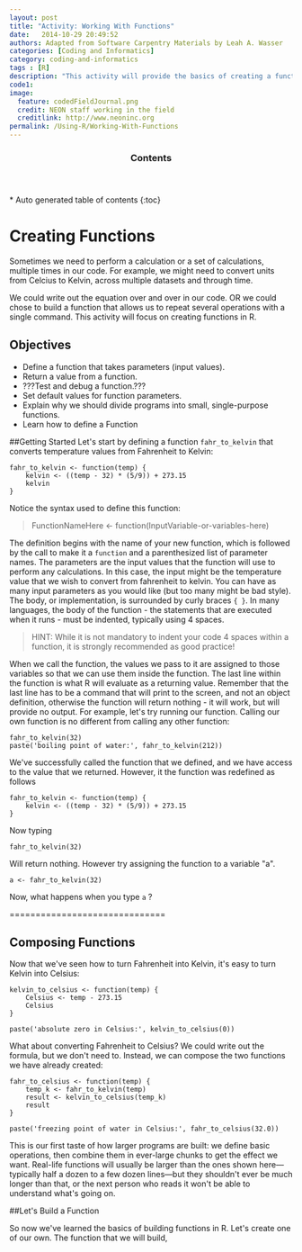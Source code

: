 ```yaml
---
layout: post
title: "Activity: Working With Functions"
date:   2014-10-29 20:49:52
authors: Adapted from Software Carpentry Materials by Leah A. Wasser
categories: [Coding and Informatics]
category: coding-and-informatics
tags : [R]
description: "This activity will provide the basics of creating a function in R."
code1: 
image:
  feature: codedFieldJournal.png
  credit: NEON staff working in the field
  creditlink: http://www.neoninc.org
permalink: /Using-R/Working-With-Functions
---
```

<section id="table-of-contents" class="toc">
  <header>
    <h3 >Contents</h3>
  </header>
<div id="drawer" markdown="1">
*  Auto generated table of contents
{:toc}
</div>
</section><!-- /#table-of-contents -->

# Creating Functions

Sometimes we need to perform a calculation or a set of calculations, multiple times in our code. For example, we might need to convert units from Celcius to Kelvin, across multiple datasets and through time. 
 
We could write out the equation over and over in our code. OR we could chose to build a function that allows us to repeat several operations with a single command. This activity will focus on creating functions in R.

## Objectives

* Define a function that takes parameters (input values).
* Return a value from a function.
* ???Test and debug a function.???
* Set default values for function parameters.
* Explain why we should divide programs into small, single-purpose functions.
* Learn how to define a Function

##Getting Started
Let's start by defining a function `fahr_to_kelvin` that converts temperature values from Fahrenheit to Kelvin:


	fahr_to_kelvin <- function(temp) {
	    kelvin <- ((temp - 32) * (5/9)) + 273.15
	    kelvin
	}

Notice the syntax used to define this function:


> FunctionNameHere <- function(InputVariable-or-variables-here)

The definition begins with the name of your new function, which is followed by the call to make it a `function` and a parenthesized list of parameter names. The parameters are the input values that the function will use to perform any calculations. In this case, the input might be the temperature value that we wish to convert from fahrenheit to kelvin. You can have as many input parameters as you would like (but too many might be bad style). The body, or implementation, is surrounded by curly braces `{ }`. In many languages, the body of the function - the statements that are executed when it runs - must be indented, typically using 4 spaces. 

>HINT: While it is not mandatory to indent your code 4 spaces within a function, it is  strongly recommended as good practice!

When we call the function, the values we pass to it are assigned to those variables so that we can use them inside the function. The last line within the function is what R will evaluate as a returning value. Remember that the last line has to be a command that will print to the screen, and not an object definition, otherwise the function will return nothing - it will work, but will provide no output. For example, let's try running our function. Calling our own function is no different from calling any other function:


	fahr_to_kelvin(32)
	paste('boiling point of water:', fahr_to_kelvin(212))


We've successfully called the function that we defined, and we have access to the value that we returned. However, it the function was redefined as follows


	fahr_to_kelvin <- function(temp) {
	    kelvin <- ((temp - 32) * (5/9)) + 273.15
	}


Now typing


    fahr_to_kelvin(32)


Will return nothing. However try assigning the function to a variable "a".

    a <- fahr_to_kelvin(32)

Now, what happens when you type `a` ?

==============================


## Composing Functions

Now that we've seen how to turn Fahrenheit into Kelvin, it's easy to turn Kelvin into Celsius:

	kelvin_to_celsius <- function(temp) {
	    Celsius <- temp - 273.15
		Celsius
	}
	
	paste('absolute zero in Celsius:', kelvin_to_celsius(0))

What about converting Fahrenheit to Celsius? We could write out the formula, but we don't need to. Instead, we can compose the two functions we have already created:

	fahr_to_celsius <- function(temp) {
		temp_k <- fahr_to_kelvin(temp)
		result <- kelvin_to_celsius(temp_k)
	    result
	}
	
	paste('freezing point of water in Celsius:', fahr_to_celsius(32.0))


This is our first taste of how larger programs are built: we define basic operations, then combine them in ever-large chunks to get the effect we want. 
Real-life functions will usually be larger than the ones shown here—typically half a dozen to a few dozen lines—but they shouldn't ever be much longer than that, or the next person who reads it won't be able to understand what's going on. 


##Let's Build a Function

So now we've learned the basics of building functions in R. Let's create one of our own. The function that we will build, 
